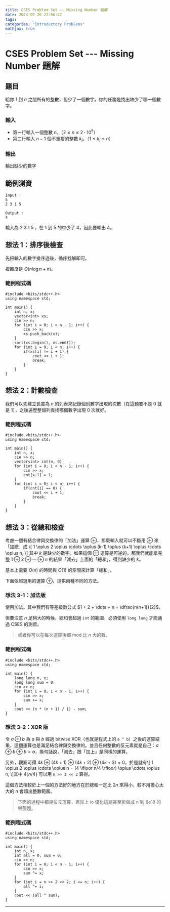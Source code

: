 ```yaml
---
title: CSES Problem Set –- Missing Number 題解
date: 2024-03-26 22:56:47
tags:
categories: "Introductory Problems"
mathjax: true
---
```

CSES Problem Set --- Missing Number 題解
===

題目
---
給你 $1$ 到 $n$ 之間所有的整數，但少了一個數字。你的任務是找出缺少了哪一個數字。

### 輸入
- 第一行輸入一個整數 $n$。（$2 \le n \le 2 \cdot 10^5$）
- 第二行輸入 $n-1$ 個不重複的整數 $k_i$。（$1 \le k_i \le n$）

### 輸出
輸出缺少的數字

範例測資
---
```
Input : 
5
2 3 1 5

Output :
4
```

輸入為 $2$ $3$ $1$ $5$ ，在 $1$ 到 $5$ 的中少了 $4$，因此要輸出 $4$。

想法 1：排序後檢查
---
先把輸入的數字排序過後，循序找解即可。

複雜度是 $O(n\log n+n)$。

### 範例程式碼
```cpp=
#include <bits/stdc++.h>
using namespace std;

int main() {
    int n, x;
    vector<int> xs;
    cin >> n;
    for (int i = 0; i < n - 1; i++) {
        cin >> x;
        xs.push_back(x);
    }
    sort(xs.begin(), xs.end());
    for (int i = 0; i < n; i++) {
        if(xs[i] != i + 1) {
            cout << i + 1;
            break;
        }
    }
}
```

想法 2：計數檢查
---
我們可以先建立長度為 $n$ 的列表來記錄個別數字出現的次數（在這題要不是 $0$ 就是 $1$），之後遍歷整個列表找哪個數字出現 $0$ 次就好。

### 範例程式碼
```cpp=
#include <bits/stdc++.h>
using namespace std;

int main() {
    int n, x;
    cin >> n;
    vector<int> cnt(n, 0);
    for (int i = 0; i < n - 1; i++) {
        cin >> x;
        cnt[x-1] = 1;
    }
    for (int i = 0; i < n; i++) {
        if(cnt[i] == 0) {
            cout << i + 1;
            break;
        }
    }
}
```

想法 3：從總和檢查
---
考慮一個有結合律與交換律的「加法」運算 $\oplus$，那麼輸入就可以不斷用 $\oplus$ 來「加總」成 \\[
  1 \oplus 2 \oplus \cdots \oplus (k-1) \oplus (k+1) \oplus \cdots \oplus n,
\\] 其中 $k$ 是缺少的數字。如果這個 $\oplus$ 運算是可逆的，那我們就能拿完整 $1 \oplus 2 \oplus \cdots \oplus n$ 的結果「減去」上面的「總和」，得到缺少的 $k$。

基本上需要 $O(n)$ 的時間與 $O(1)$ 的空間來計算「總和」。

下面依照選用的運算 $\oplus$，提供兩種不同的方法。

### 想法 3-1：加法版
使用加法。其中我們有等差級數公式 $1 + 2 + \dots + n = \dfrac{n(n+1)}{2}$。

但要注意 $n$ 足夠大的時候，總和會超過 `int` 的範圍，必須使用 `long long` 才能通過 CSES 的測資。

> 或者你可以在每次運算後都 mod 比 $n$ 大的數。

### 範例程式碼
```cpp=
#include <bits/stdc++.h>
using namespace std;

int main() {
    long long n, x;
    long long sum = 0;
    cin >> n;
    for (int i = 0; i < n - 1; i++) {
        cin >> x;
        sum += x;
    }
    cout << (n * (n + 1) / 1) - sum;
}
```

### 想法 3-2：XOR 版
令 $a \oplus b$ 為 $a$ 與 $b$ 經過 bitwise XOR（也就是程式上的 `a ^ b`）之後的運算結果，這個運算也是滿足結合律與交換律的。並且任何整數的反元素就是自己：$a \oplus b \oplus b = a$，換句話說，「減去」跟「加上」是同樣的運算。

另外，觀察可得 $4k \oplus (4k+1) \oplus (4k+2) \oplus (4k+3) = 0$，於是就有\\[
  1 \oplus 2 \oplus \cdots \oplus n
  = (4 \lfloor n/4 \rfloor) \oplus \cdots \oplus n,
\\]其中 $4 \lfloor n/4 \rfloor$ 可以用 `n >> 2 << 2` 算得。

這個方法相較於上一個的方法好的地方在於總和一定比 $2n$ 來得小，較不用擔心太大的 $n$ 會超出整數範圍。

> 下面的過程中都是位元運算，若加上 io 優化這題甚至能做成 n 到 8e18 的鴨腸題。

### 範例程式碼
```cpp=
#include <bits/stdc++.h>
using namespace std;

int main() {
    int n, x;
    int all = 0, sum = 0;
    cin >> n;
    for (int i = 0; i < n - 1; i++) {
        cin >> x;
        sum ^= x;
    }
    for (int i = n >> 2 << 2; i <= n; i++) {
        all ^= i;
    }
    cout << (all ^ sum);
}
```
---

